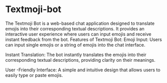 # Textmoji-bot
The Textmoji Bot is a web-based chat application designed to translate emojis into their corresponding textual descriptions. It provides an interactive user experience where users can input emojis and receive instant feedback from the bot.
Features of Textmoji Bot:
Emoji Input: Users can input single emojis or a string of emojis into the chat interface.

Instant Translation: The bot instantly translates the emojis into their corresponding textual descriptions, providing clarity on their meanings.

User -Friendly Interface: A simple and intuitive design that allows users to easily type or paste emojis.
